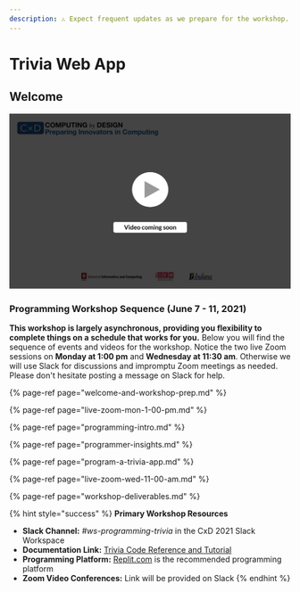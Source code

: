 ```yaml
---
description: ⚠️ Expect frequent updates as we prepare for the workshop.
---
```


# Trivia Web App

## Welcome

![](../../.gitbook/assets/vidcoming.png)

### Programming Workshop Sequence \(June 7 - 11, 2021\)

**This workshop is largely asynchronous, providing you flexibility to complete things on a schedule that works for you.** Below you will find the sequence of events and videos for the workshop. Notice the two live Zoom sessions on **Monday at 1:00 pm** and **Wednesday at 11:30 am**. Otherwise we will use Slack for discussions and impromptu Zoom meetings as needed. Please don't hesitate posting a message on Slack for help.

{% page-ref page="welcome-and-workshop-prep.md" %}

{% page-ref page="live-zoom-mon-1-00-pm.md" %}

{% page-ref page="programming-intro.md" %}

{% page-ref page="programmer-insights.md" %}

{% page-ref page="program-a-trivia-app.md" %}

{% page-ref page="live-zoom-wed-11-00-am.md" %}

{% page-ref page="workshop-deliverables.md" %}

{% hint style="success" %}
**Primary Workshop Resources**

* **Slack Channel:** _\#ws-programming-trivia_ in the CxD 2021 Slack Workspace
* **Documentation Link:** [Trivia Code Reference and Tutorial](https://docs.idew.org/code-trivia-app/code-template/template-build-tutorial)
* **Programming Platform:** [Replit.com](https://replit.com) is the recommended programming platform
* **Zoom Video Conferences:** Link will be provided on Slack
{% endhint %}

